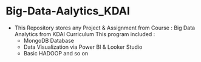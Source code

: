 # Big-Data-Aalytics_KDAI

- This Repository stores any Project & Assignment from Course : Big Data Analytics from KDAI Curriculum
This program included :
   - MongoDB Database
   - Data Visualization via Power BI & Looker Studio
   - Basic HADOOP and so on
   
   
